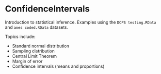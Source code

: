 # ConfidenceIntervals
Introduction to statistical inference. Examples using the `DCPS testing.RData` and `anes coded.RData` datasets.

Topics include:
- Standard normal distribution
- Sampling distribution
- Central Limit Theorem
- Margin of error
- Confidence intervals (means and proportions)
